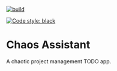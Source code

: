 [![build](https://github.com/MarekPikula/chaos-assistant/workflows/build/badge.svg)](https://github.com/MarekPikula/chaos-assistant/actions?query=workflow%3Abuild+branch%3Amain)
<!-- [![PyPI - Python Version](https://img.shields.io/pypi/pyversions/chaos-assistant.svg)](https://pypi.org/project/chaos-assistant) -->
[![Code style: black](https://img.shields.io/badge/code%20style-black-000000.svg)](https://github.com/psf/black)

# Chaos Assistant

A chaotic project management TODO app.
